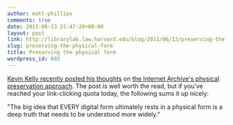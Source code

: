 ```yaml
---
author: matt-phillips
comments: true
date: 2011-06-13 21:47:28+00:00
layout: post
link: http://librarylab.law.harvard.edu/blog/2011/06/13/preserving-the-physical-form/
slug: preserving-the-physical-form
title: Preserving the physical form
wordpress_id: 692
---
```


[Kevin Kelly recently posted his thoughts](http://www.kk.org/thetechnium/archives/2011/06/when_hard_books.php) on [the Internet Archive's physical preservation approach](http://blog.archive.org/2011/06/06/why-preserve-books-the-new-physical-archive-of-the-internet-archive/). The post is well worth the read, but if you've reached your link-clicking quota today, the following sums it up nicely:

"The big idea that EVERY digital form ultimately rests in a physical form is a deep truth that needs to be understood more widely."
